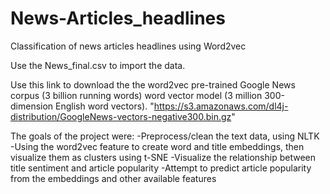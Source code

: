 # News-Articles_headlines

Classification of news articles headlines using Word2vec

Use the News_final.csv to import the data. 

Use this link to download the the word2vec pre-trained Google News corpus (3 billion running words) word vector model (3 million 300-dimension English word vectors).
"https://s3.amazonaws.com/dl4j-distribution/GoogleNews-vectors-negative300.bin.gz"

The goals of the project were:
-Preprocess/clean the text data, using NLTK
-Using the word2vec feature to create word and title embeddings, then visualize them as clusters using t-SNE
-Visualize the relationship between title sentiment and article popularity
-Attempt to predict article popularity from the embeddings and other available features
